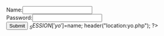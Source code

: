 <form action="" method="post">
Name:<input type="email" required name='n1'><br>
Password:<input type="password" required name='p1'>
<br>
<input type="submit">
<?php
if($_POST)
{
$name=$_POST['n1'];
$password=$_POST['p1'];
mysql_connect("localhost","root","");
		   mysql_select_db("homework1");
		   $a=mysql_query("select * from hw1 where name='$name' and password='$password'");
		   if(mysql_num_rows($a)!=0)
		   {
		   session_start();

$_SESSION['yo']=$name;
header("location:yo.php");
?>

